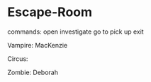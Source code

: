# Escape-Room

commands:
open
investigate
go to
pick up
exit

Vampire: MacKenzie

Circus:

Zombie: Deborah
